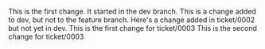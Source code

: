 This is the first change. It started in the dev branch.
This is a change added to dev, but not to the feature branch.
Here's a change added in ticket/0002 but not yet in dev.
This is the first change for ticket/0003
This is the second change for ticket/0003

